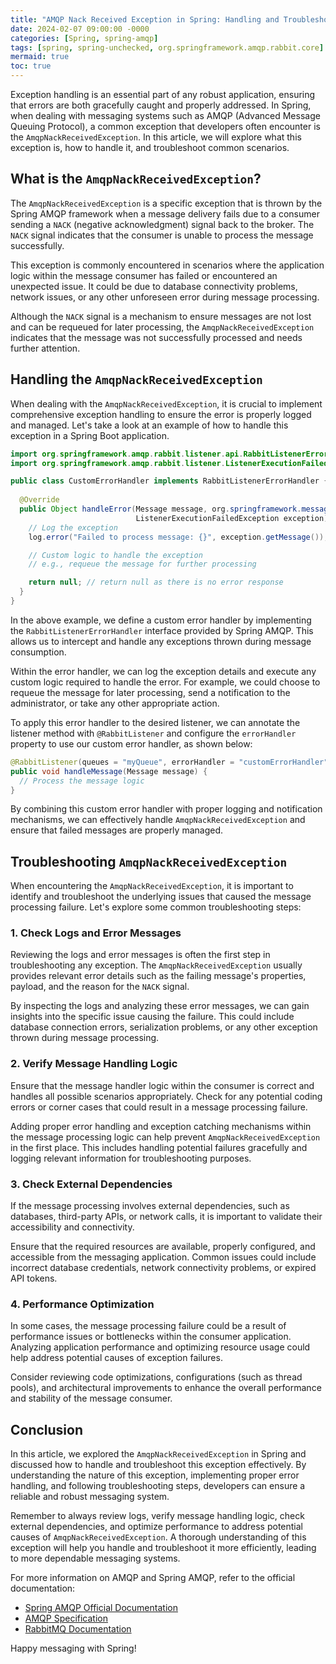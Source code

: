 ```yaml
---
title: "AMQP Nack Received Exception in Spring: Handling and Troubleshooting "
date: 2024-02-07 09:00:00 -0000
categories: [Spring, spring-amqp]
tags: [spring, spring-unchecked, org.springframework.amqp.rabbit.core]
mermaid: true
toc: true
---
```



Exception handling is an essential part of any robust application, ensuring that errors are both gracefully caught and properly addressed. In Spring, when dealing with messaging systems such as AMQP (Advanced Message Queuing Protocol), a common exception that developers often encounter is the `AmqpNackReceivedException`. In this article, we will explore what this exception is, how to handle it, and troubleshoot common scenarios.

## What is the `AmqpNackReceivedException`?

The `AmqpNackReceivedException` is a specific exception that is thrown by the Spring AMQP framework when a message delivery fails due to a consumer sending a `NACK` (negative acknowledgment) signal back to the broker. The `NACK` signal indicates that the consumer is unable to process the message successfully.

This exception is commonly encountered in scenarios where the application logic within the message consumer has failed or encountered an unexpected issue. It could be due to database connectivity problems, network issues, or any other unforeseen error during message processing.

Although the `NACK` signal is a mechanism to ensure messages are not lost and can be requeued for later processing, the `AmqpNackReceivedException` indicates that the message was not successfully processed and needs further attention.

## Handling the `AmqpNackReceivedException`

When dealing with the `AmqpNackReceivedException`, it is crucial to implement comprehensive exception handling to ensure the error is properly logged and managed. Let's take a look at an example of how to handle this exception in a Spring Boot application.

```java
import org.springframework.amqp.rabbit.listener.api.RabbitListenerErrorHandler;
import org.springframework.amqp.rabbit.listener.ListenerExecutionFailedException;

public class CustomErrorHandler implements RabbitListenerErrorHandler {
  
  @Override
  public Object handleError(Message message, org.springframework.messaging.Message<?> message, 
                            ListenerExecutionFailedException exception) throws Exception {
    // Log the exception
    log.error("Failed to process message: {}", exception.getMessage());

    // Custom logic to handle the exception
    // e.g., requeue the message for further processing

    return null; // return null as there is no error response
  }
}
```

In the above example, we define a custom error handler by implementing the `RabbitListenerErrorHandler` interface provided by Spring AMQP. This allows us to intercept and handle any exceptions thrown during message consumption.

Within the error handler, we can log the exception details and execute any custom logic required to handle the error. For example, we could choose to requeue the message for later processing, send a notification to the administrator, or take any other appropriate action.

To apply this error handler to the desired listener, we can annotate the listener method with `@RabbitListener` and configure the `errorHandler` property to use our custom error handler, as shown below:

```java
@RabbitListener(queues = "myQueue", errorHandler = "customErrorHandler")
public void handleMessage(Message message) {
  // Process the message logic
}
```

By combining this custom error handler with proper logging and notification mechanisms, we can effectively handle `AmqpNackReceivedException` and ensure that failed messages are properly managed.

## Troubleshooting `AmqpNackReceivedException`

When encountering the `AmqpNackReceivedException`, it is important to identify and troubleshoot the underlying issues that caused the message processing failure. Let's explore some common troubleshooting steps:

### 1. Check Logs and Error Messages

Reviewing the logs and error messages is often the first step in troubleshooting any exception. The `AmqpNackReceivedException` usually provides relevant error details such as the failing message's properties, payload, and the reason for the `NACK` signal.

By inspecting the logs and analyzing these error messages, we can gain insights into the specific issue causing the failure. This could include database connection errors, serialization problems, or any other exception thrown during message processing.

### 2. Verify Message Handling Logic

Ensure that the message handler logic within the consumer is correct and handles all possible scenarios appropriately. Check for any potential coding errors or corner cases that could result in a message processing failure.

Adding proper error handling and exception catching mechanisms within the message processing logic can help prevent `AmqpNackReceivedException` in the first place. This includes handling potential failures gracefully and logging relevant information for troubleshooting purposes.

### 3. Check External Dependencies

If the message processing involves external dependencies, such as databases, third-party APIs, or network calls, it is important to validate their accessibility and connectivity.

Ensure that the required resources are available, properly configured, and accessible from the messaging application. Common issues could include incorrect database credentials, network connectivity problems, or expired API tokens.

### 4. Performance Optimization

In some cases, the message processing failure could be a result of performance issues or bottlenecks within the consumer application. Analyzing application performance and optimizing resource usage could help address potential causes of exception failures.

Consider reviewing code optimizations, configurations (such as thread pools), and architectural improvements to enhance the overall performance and stability of the message consumer.

## Conclusion

In this article, we explored the `AmqpNackReceivedException` in Spring and discussed how to handle and troubleshoot this exception effectively. By understanding the nature of this exception, implementing proper error handling, and following troubleshooting steps, developers can ensure a reliable and robust messaging system.

Remember to always review logs, verify message handling logic, check external dependencies, and optimize performance to address potential causes of `AmqpNackReceivedException`. A thorough understanding of this exception will help you handle and troubleshoot it more efficiently, leading to more dependable messaging systems.

For more information on AMQP and Spring AMQP, refer to the official documentation:

- [Spring AMQP Official Documentation](https://docs.spring.io/spring-amqp/docs/current/reference/html/)
- [AMQP Specification](https://www.amqp.org/)
- [RabbitMQ Documentation](https://www.rabbitmq.com/documentation.html)

Happy messaging with Spring!